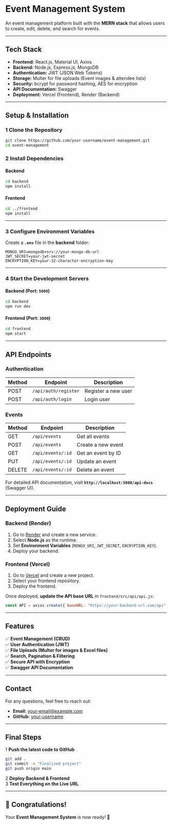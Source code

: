 # Event Management System

An event management platform built with the **MERN stack** that allows users to create, edit, delete, and search for events.

---

## Tech Stack

-   **Frontend:** React.js, Material UI, Axios
-   **Backend:** Node.js, Express.js, MongoDB
-   **Authentication:** JWT (JSON Web Tokens)
-   **Storage:** Multer for file uploads (Event images & attendee lists)
-   **Security:** bcrypt for password hashing, AES for encryption
-   **API Documentation:** Swagger
-   **Deployment:** Vercel (Frontend), Render (Backend)

---

## Setup & Installation

### 1 Clone the Repository

```sh
git clone https://github.com/your-username/event-management.git
cd event-management
```

### 2 Install Dependencies

#### Backend

```sh
cd backend
npm install
```

#### Frontend

```sh
cd ../frontend
npm install
```

---

### 3 Configure Environment Variables

Create a **`.env`** file in the **backend** folder:

```
MONGO_URI=mongodb+srv://your-mongo-db-url
JWT_SECRET=your-jwt-secret
ENCRYPTION_KEY=your-32-character-encryption-key
```

---

### 4 Start the Development Servers

#### Backend (Port: `5000`)

```sh
cd backend
npm run dev
```

#### Frontend (Port: `3000`)

```sh
cd frontend
npm start
```

---

## API Endpoints

### Authentication

| Method | Endpoint             | Description         |
| ------ | -------------------- | ------------------- |
| POST   | `/api/auth/register` | Register a new user |
| POST   | `/api/auth/login`    | Login user          |

### Events

| Method | Endpoint          | Description        |
| ------ | ----------------- | ------------------ |
| GET    | `/api/events`     | Get all events     |
| POST   | `/api/events`     | Create a new event |
| GET    | `/api/events/:id` | Get an event by ID |
| PUT    | `/api/events/:id` | Update an event    |
| DELETE | `/api/events/:id` | Delete an event    |

For detailed API documentation, visit **`http://localhost:5000/api-docs`** (Swagger UI).

---

## Deployment Guide

### Backend (Render)

1. Go to [Render](https://render.com/) and create a new service.
2. Select **Node.js** as the runtime.
3. Set **Environment Variables** (`MONGO_URI`, `JWT_SECRET`, `ENCRYPTION_KEY`).
4. Deploy your backend.

### Frontend (Vercel)

1. Go to [Vercel](https://vercel.com/) and create a new project.
2. Select your frontend repository.
3. Deploy the frontend.

Once deployed, **update the API base URL** in `frontend/src/api/api.js`:

```js
const API = axios.create({ baseURL: "https://your-backend-url.com/api" });
```

---

## Features

✅ **Event Management (CRUD)**  
✅ **User Authentication (JWT)**  
✅ **File Uploads (Multer for images & Excel files)**  
✅ **Search, Pagination & Filtering**  
✅ **Secure API with Encryption**  
✅ **Swagger API Documentation**

---

## Contact

For any questions, feel free to reach out:

-   **Email:** your-email@example.com
-   **GitHub:** [your-username](https://github.com/your-username)

---

## Final Steps

1️ **Push the latest code to GitHub**

```sh
git add .
git commit -m "Finalized project"
git push origin main
```

2️ **Deploy Backend & Frontend**  
3️ **Test Everything on the Live URL**

---

## 🎉 Congratulations!

Your **Event Management System** is now ready! 🚀
